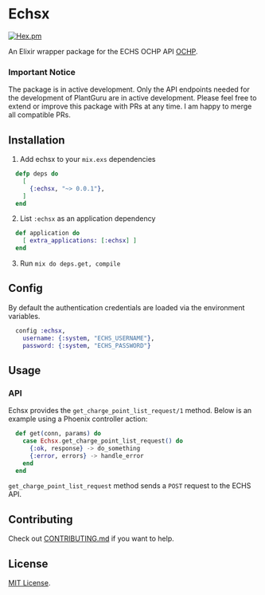 # Echsx

[![Hex.pm](https://img.shields.io/badge/Hex-v2.1.1-green.svg)](https://hexdocs.pm/echsx)

An Elixir wrapper package for the ECHS OCHP API [OCHP].

[OCHP]: https://github.com/e-clearing-net/OCHP

### Important Notice
The package is in active development. Only the API endpoints needed for the development of PlantGuru are in active development. Please feel free to extend or improve this package with PRs at any time. I am happy to merge all compatible PRs.

## Installation

1. Add echsx to your `mix.exs` dependencies

```elixir
  defp deps do
    [
      {:echsx, "~> 0.0.1"},
    ]
  end
```

2. List `:echsx` as an application dependency

```elixir
  def application do
    [ extra_applications: [:echsx] ]
  end
```

3. Run `mix do deps.get, compile`

## Config

By default the authentication credentials are loaded via the environment variables.

```elixir
  config :echsx,
    username: {:system, "ECHS_USERNAME"},
    password: {:system, "ECHS_PASSWORD"}

```

## Usage

### API

Echsx provides the `get_charge_point_list_request/1` method. Below is an example using a Phoenix controller action:

```elixir
  def get(conn, params) do
    case Echsx.get_charge_point_list_request() do
      {:ok, response} -> do_something
      {:error, errors} -> handle_error
    end
  end
```

`get_charge_point_list_request` method sends a `POST` request to the ECHS API.

## Contributing

Check out [CONTRIBUTING.md](/CONTRIBUTING.md) if you want to help.

## License

[MIT License](http://www.opensource.org/licenses/MIT).
